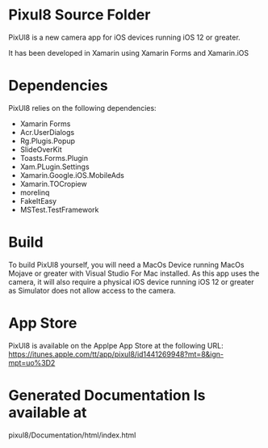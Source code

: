 # Pixul8 Source Folder

PixUl8 is a new camera app for iOS devices running iOS 12 or greater.

It has been developed in Xamarin using Xamarin Forms and Xamarin.iOS

# Dependencies

PixUl8 relies on the following dependencies:
- Xamarin Forms
- Acr.UserDialogs
- Rg.Plugis.Popup
- SlideOverKit
- Toasts.Forms.Plugin
- Xam.PLugin.Settings
- Xamarin.Google.iOS.MobileAds
- Xamarin.TOCropiew
- morelinq
- FakeItEasy
- MSTest.TestFramework

# Build

To build PixUl8 yourself, you will need a MacOs Device running MacOs Mojave or greater with Visual Studio For Mac installed. 
As this app uses the camera, it will also require a physical iOS device running iOS 12 or greater as Simulator does not allow access to the camera.

# App Store 

PixUl8 is available on the Applpe App Store at the following URL:
https://itunes.apple.com/tt/app/pixul8/id1441269948?mt=8&ign-mpt=uo%3D2

# Generated Documentation Is available at

pixul8/Documentation/html/index.html


